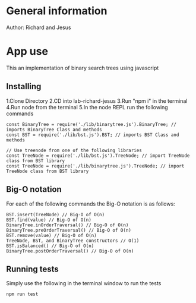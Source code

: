 # General information
Author: Richard and Jesus

# App use
This an implementation of  binary search trees using javascript

## Installing
1.Clone Directory
2.CD into lab-richard-jesus
3.Run "npm i" in the terminal
4.Run node from the terminal
5.In the node REPL run the following commands

```
const BinaryTree = require('./lib/binarytree.js').BinaryTree; // imports BinaryTree Class and methods
const BST = require('./lib/bst.js').BST; // imports BST Class and methods

// Use treenode from one of the following libraries
const TreeNode = require('./lib/bst.js').TreeNode; // import TreeNode class from BST library
const TreeNode = require('./lib/binarytree.js').TreeNode; // import TreeNode class from BST library
```
## Big-O notation

For each of the following commands the Big-O notation is as follows:
```
BST.insert(TreeNode) // Big-O of O(n)
BST.find(value) // Big-O of O(n)
BinaryTree.inOrderTraversal() // Big-O of O(n)
BinaryTree.preOrderTraversal() // Big-O of O(n)
BST.remove(value) // Big-O of O(n)
TreeNode, BST, and BinaryTree constructors // O(1)
BST.isBalanced() // Big-O of O(n)
BinaryTree.postOrderTraversal() // Big-O of O(n)
```

## Running tests

Simply use the following in the terminal window to run the tests
```
npm run test
```
